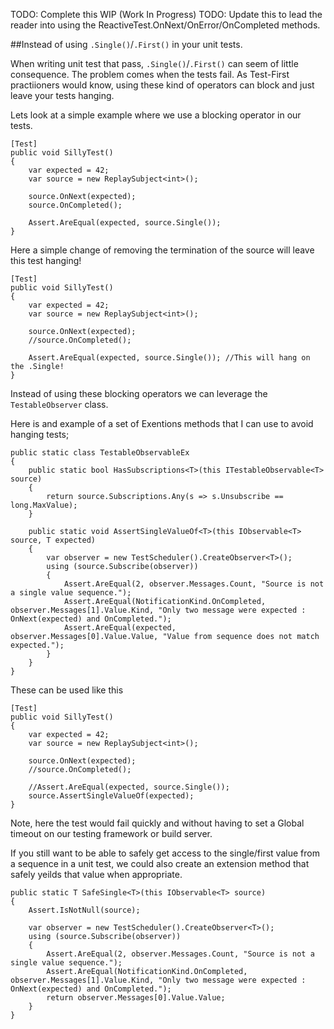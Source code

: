 TODO: Complete this WIP (Work In Progress)
TODO: Update this to lead the reader into using the ReactiveTest.OnNext/OnError/OnCompleted methods.


##Instead of using `.Single()`/`.First()` in your unit tests.

When writing unit test that pass, `.Single()`/`.First()` can seem of little consequence. 
The problem comes when the tests fail. 
As Test-First practiioners would know, using these kind of operators can block and just leave your tests hanging.

Lets look at a simple example where we use a blocking operator in our tests.


    [Test]
    public void SillyTest()
    {
        var expected = 42;
        var source = new ReplaySubject<int>();
        
        source.OnNext(expected);
        source.OnCompleted();
        
        Assert.AreEqual(expected, source.Single());
    }

Here a simple change of removing the termination of the source will leave this test hanging!

    [Test]
    public void SillyTest()
    {
        var expected = 42;
        var source = new ReplaySubject<int>();
        
        source.OnNext(expected);
        //source.OnCompleted();
        
        Assert.AreEqual(expected, source.Single()); //This will hang on the .Single!
    }


Instead of using these blocking operators we can leverage the `TestableObserver` class.

Here is and example of a set of Exentions methods that I can use to avoid hanging tests;


    public static class TestableObservableEx
    {
        public static bool HasSubscriptions<T>(this ITestableObservable<T> source)
        {
            return source.Subscriptions.Any(s => s.Unsubscribe == long.MaxValue);
        }

        public static void AssertSingleValueOf<T>(this IObservable<T> source, T expected)
        {
            var observer = new TestScheduler().CreateObserver<T>();
            using (source.Subscribe(observer))
            {
                Assert.AreEqual(2, observer.Messages.Count, "Source is not a single value sequence.");
                Assert.AreEqual(NotificationKind.OnCompleted, observer.Messages[1].Value.Kind, "Only two message were expected : OnNext(expected) and OnCompleted.");
                Assert.AreEqual(expected, observer.Messages[0].Value.Value, "Value from sequence does not match expected.");
            }
        }
    }
    
These can be used like this


    [Test]
    public void SillyTest()
    {
        var expected = 42;
        var source = new ReplaySubject<int>();
        
        source.OnNext(expected);
        //source.OnCompleted();
        
        //Assert.AreEqual(expected, source.Single());
        source.AssertSingleValueOf(expected);
    }
    
Note, here the test would fail quickly and without having to set a Global timeout on our testing framework or build server.


If you still want to be able to safely get access to the single/first value from a sequence in a unit test, we could also create an extension method that safely yeilds that value when appropriate.


    public static T SafeSingle<T>(this IObservable<T> source)
    {
        Assert.IsNotNull(source);

        var observer = new TestScheduler().CreateObserver<T>();
        using (source.Subscribe(observer))
        {
            Assert.AreEqual(2, observer.Messages.Count, "Source is not a single value sequence.");
            Assert.AreEqual(NotificationKind.OnCompleted, observer.Messages[1].Value.Kind, "Only two message were expected : OnNext(expected) and OnCompleted.");
            return observer.Messages[0].Value.Value;
        }
    }
